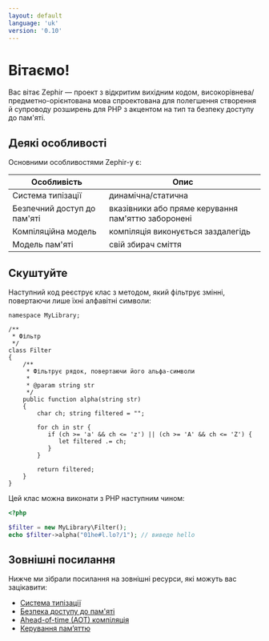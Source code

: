 ```yaml
---
layout: default
language: 'uk'
version: '0.10'
---
```


# Вітаємо!

Вас вітає Zephir — проект з відкритим вихідним кодом, високорівнева/предметно-орієнтована мова спроектована для полегшення створення й супроводу розширень для PHP з акцентом на тип та безпеку доступу до пам'яті.

<a name='some-features'></a>

## Деякі особливості

Основними особливостями Zephir-у є:

| Особливість                 | Опис                                               |
| --------------------------- | -------------------------------------------------- |
| Система типізації           | динамічна/статична                                 |
| Безпечний доступ до пам'яті | вказівники або пряме керування пам'яттю заборонені |
| Компіляційна модель         | компіляція виконується заздалегідь                 |
| Модель пам'яті              | свій збирач сміття                                 |

<a name='a-small-taste'></a>

## Скуштуйте

Наступний код реєструє клас з методом, який фільтрує змінні, повертаючи лише їхні алфавітні символи:

```zephir
namespace MyLibrary;

/**
 * Фільтр
 */
class Filter
{
    /**
     * Фільтрує рядок, повертаючи його альфа-символи
     *
     * @param string str
     */
    public function alpha(string str)
    {
        char ch; string filtered = "";

        for ch in str {
           if (ch >= 'a' && ch <= 'z') || (ch >= 'A' && ch <= 'Z') {
              let filtered .= ch;
           }
        }

        return filtered;
    }
}
```

Цей клас можна виконати з PHP наступним чином:

```php
<?php

$filter = new MyLibrary\Filter();
echo $filter->alpha("01he#l.lo?/1"); // виведе hello
```

<a name='external-links'></a>

## Зовнішні посилання

Нижче ми зібрали посилання на зовнішні ресурси, які можуть вас зацікавити:

- [Система типізації](https://en.wikipedia.org/wiki/Type_system)
- [Безпека доступу до пам'яті](https://en.wikipedia.org/wiki/Memory_safety)
- [Ahead-of-time (AOT) компіляція](https://en.wikipedia.org/wiki/Ahead-of-time_compilation)
- [Керування пам’яттю](https://en.wikipedia.org/wiki/Memory_management)
